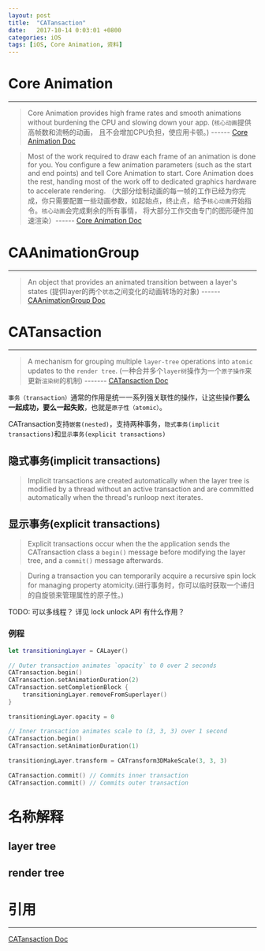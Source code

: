 ```yaml
---
layout: post
title:  "CATansaction"
date:   2017-10-14 0:03:01 +0800
categories: iOS
tags: [iOS, Core Animation, 资料]
---
```


# Core Animation 

------

> Core Animation provides high frame rates and smooth animations without burdening the CPU and slowing down your app. (`核心动画`提供高帧数和流畅的动画， 且不会增加CPU负担，使应用卡顿。) ------ [Core Animation Doc][apple-doc-core-animation] 

> Most of the work required to draw each frame of an animation is done for you. You configure a few animation parameters (such as the start and end points) and tell Core Animation to start. Core Animation does the rest, handing most of the work off to dedicated graphics hardware to accelerate rendering. （大部分绘制动画的每一帧的工作已经为你完成，你只需要配置一些动画参数，如起始点，终止点，给予`核心动画`开始指令。`核心动画`会完成剩余的所有事情， 将大部分工作交由专门的图形硬件加速渲染）------ [Core Animation Doc][apple-doc-core-animation] 

# CAAnimationGroup

------

> An object that provides an animated transition between a layer's states (提供layer的两个`状态`之间变化的动画转场的对象) ------ [CAAnimationGroup Doc][apple-doc-caanimationgroup]

# CATansaction

------

> A mechanism for grouping multiple `layer-tree` operations into `atomic` updates to the `render tree`. (一种合并多个`layer树`操作为一个`原子操作`来更新`渲染树`的机制) ------- [CATansaction Doc][apple-doc-catransaction]

`事务（transaction）`通常的作用是统一一系列强关联性的操作，让这些操作**要么一起成功，要么一起失败**，也就是`原子性（atomic）`。

CATransaction支持`嵌套(nested)`，支持两种事务，`隐式事务(implicit transactions)`和`显示事务(explicit transactions)`

## 隐式事务(implicit transactions)

> Implicit transactions are created automatically when the layer tree is modified by a thread without an active transaction and are committed automatically when the thread's runloop next iterates.

## 显示事务(explicit transactions)

>  Explicit transactions occur when the the application sends the CATransaction class a `begin()` message before modifying the layer tree, and a `commit()` message afterwards.

> During a transaction you can temporarily acquire a recursive spin lock for managing property atomicity.(进行事务时，你可以临时获取一个递归的自旋锁来管理属性的原子性。) 

TODO: 可以多线程？
详见 lock unlock API
有什么作用？

### 例程
```swift
let transitioningLayer = CALayer()
     
// Outer transaction animates `opacity` to 0 over 2 seconds
CATransaction.begin()
CATransaction.setAnimationDuration(2)
CATransaction.setCompletionBlock {
    transitioningLayer.removeFromSuperlayer()
}
    
transitioningLayer.opacity = 0
     
// Inner transaction animates scale to (3, 3, 3) over 1 second
CATransaction.begin()
CATransaction.setAnimationDuration(1)
     
transitioningLayer.transform = CATransform3DMakeScale(3, 3, 3)
     
CATransaction.commit() // Commits inner transaction
CATransaction.commit() // Commits outer transaction
```
# 名称解释

## layer tree

## render tree

# 引用
------

[CATansaction Doc][apple-doc-catransaction]


[apple-doc-catransaction]: https://developer.apple.com/documentation/quartzcore/catransaction
[apple-doc-core-animation]: https://developer.apple.com/documentation/quartzcore
[apple-doc-caanimationgroup]: https://developer.apple.com/documentation/quartzcore/caanimationgroup
